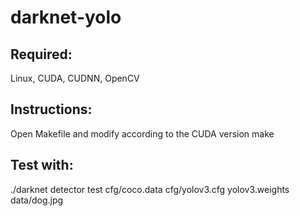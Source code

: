 # darknet-yolo
## Required: 
Linux, CUDA, CUDNN, OpenCV
## Instructions:
Open Makefile and modify according to the CUDA version
make
## Test with: 
./darknet detector test cfg/coco.data cfg/yolov3.cfg yolov3.weights data/dog.jpg
